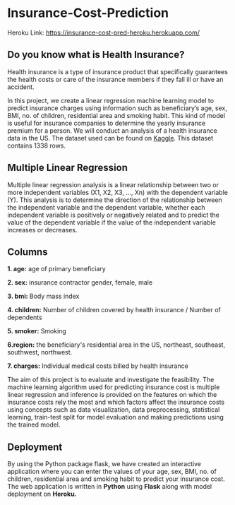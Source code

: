# Insurance-Cost-Prediction

Heroku Link: https://insurance-cost-pred-heroku.herokuapp.com/

## Do you know what is Health Insurance?
Health insurance is a type of insurance product that specifically guarantees the health costs or care of the insurance members if they fall ill or have an accident.

In this project, we create a linear regression machine learning model to predict insurance charges using information such as beneficiary’s age, sex, BMI, no. of children, residential area and smoking habit. This kind of model is useful for insurance companies to determine the yearly insurance premium for a person. We will conduct an analysis of a health insurance data in the US. The dataset used can be found on [Kaggle](https://www.kaggle.com/mirichoi0218/insurance?select=insurance.csv). This dataset contains 1338 rows.

## Multiple Linear Regression

Multiple linear regression analysis is a linear relationship between two or more independent variables (X1, X2, X3, …, Xn) with the dependent variable (Y). This analysis is to determine the direction of the relationship between the independent variable and the dependent variable, whether each independent variable is positively or negatively related and to predict the value of the dependent variable if the value of the independent variable increases or decreases.

## Columns

**1. age:** age of primary beneficiary

**2. sex:** insurance contractor gender, female, male

**3. bmi:** Body mass index

**4. children:** Number of children covered by health insurance / Number of dependents

**5. smoker:** Smoking

**6.region:** the beneficiary's residential area in the US, northeast, southeast, southwest, northwest.

**7. charges:** Individual medical costs billed by health insurance

The aim of this project is to evaluate and investigate the feasibility. The machine learning algorithm used for predicting insurance cost is multiple linear regression and inference is provided on the features on which the insurance costs rely the most and which factors affect the insurance costs using concepts such as data visualization, data preprocessing, statistical learning, train-test split for model evaluation and making predictions using the trained model.

## Deployment

By using the Python package flask, we have created an interactive application where you can enter the values of your age, sex, BMI, no. of children, residential area and smoking habit to predict your insurance cost. The web application is written in **Python** using **Flask** along with model deployment on **Heroku.**
